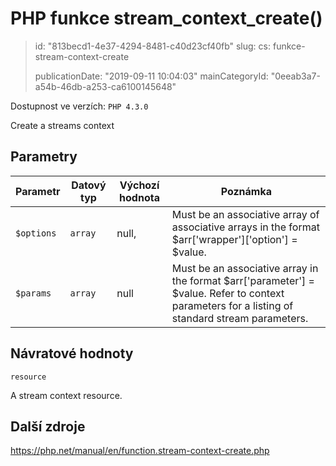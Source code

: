 PHP funkce stream_context_create()
==================================

> id: "813becd1-4e37-4294-8481-c40d23cf40fb"
> slug:
> 	cs: funkce-stream-context-create
> 
> publicationDate: "2019-09-11 10:04:03"
> mainCategoryId: "0eeab3a7-a54b-46db-a253-ca6100145648"

Dostupnost ve verzích: `PHP 4.3.0`

Create a streams context


Parametry
--------------

| Parametr | Datový typ | Výchozí hodnota | Poznámka |
|-----|-----|-----|-----|
| `$options` | `array` | null, | Must be an associative array of associative arrays in the format $arr['wrapper']['option'] = $value. |
| `$params` | `array` | null | Must be an associative array in the format $arr['parameter'] = $value. Refer to context parameters for a listing of standard stream parameters. |


Návratové hodnoty
----------------

`resource`

A stream context resource.

Další zdroje
------------

https://php.net/manual/en/function.stream-context-create.php
